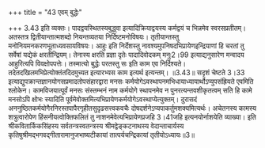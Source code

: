 +++
title = "43 एवम् बुद्धेः"

+++
3.43 इति व्यक्तः। पादद्वयस्थितस्यबुद्ध्वा इत्यादिक्रियाद्वयस्य कर्मद्वयं
च भिन्नमेव स्वरसप्रतीतम्। अतस्तत्र द्वितीयान्तात्मशब्दो नियन्तव्यतया
निर्दिष्टमनोविषयः। तृतीयान्तस्तु मनोनियमनकरणभूताध्यवसायविषयः। आहुः इति
निर्देशस्तु नावश्यमुपनिषदभिप्रायेणइन्द्रियाणां हि चरतां तु सर्वेषां
यद्येकं क्षरतीन्द्रियम्। तेनास्य क्षरति प्रज्ञा दृतेः पादादिवोदकम्
मनुः2।99 इत्याद्यनुसारेण मन्वादय आहुरित्यपि विवक्षोपपत्तेः। तस्मात्यो
बुद्धेः परतस्तु सः इति काम एव निर्दिश्यते।
तदेतदखिलमभिप्रेत्योक्तंतदिदमुच्यत इत्यारभ्यस काम इत्यर्थ इत्यन्तम्।
॥3.43॥ सदृशं चेष्टते 3।33
इत्याद्युपक्रान्तज्ञानयोगसप्रमादतोपसंहारद्वारा मनसः
कर्मयोगेऽवस्थापनमभिधायाध्यायार्थोऽप्युपसंह्रियते एवमिति श्लोकेन।
कामविजयात्पूर्वं मनसः संस्तम्भनं नाम कर्मयोगे स्थापनमेव न
पुनरत्यन्तवशीकृतत्वम् सति हि कामे मनसोऽपि क्षोभः स्यादिति
पूर्वमेवोक्तमित्यभिप्रायेणकर्मयोगेऽवस्थाप्येत्युक्तम्। दुरासदं
अननुष्ठितकर्मयोगैरनिरस्तपापैरगृहीतसुदृढसत्त्वकवचैः
दोषदर्शनेऽप्यपाकर्तुमशक्यमित्यर्थः। अचेतनस्य कामस्य शत्रुत्वारोपेण
हिंसनीयत्वोक्तिफलितं तु नाशनमेवेत्यभिप्रायेणप्रजहि 3।41जहि
इत्यनयोर्नाशयेति व्याख्या। इति श्रीकवितार्किकसिंहस्य
सर्वतन्त्रस्वतन्त्रस्य श्रीमद्वेङ्कटनाथस्य वेदान्ताचार्यस्य
कृतिषुश्रीमद्भगवद्गीतारामानुजभाष्यटीकायां तात्पर्यचन्द्रिकायां
तृतीयोऽध्यायः॥3॥
